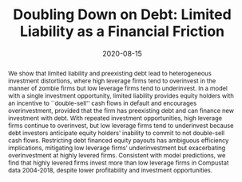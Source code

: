 ---
# Documentation: https://sourcethemes.com/academic/docs/managing-content/

title: 'Doubling Down on Debt: Limited Liability as a Financial Friction'
subtitle: ''
summary: 'We investigate how a combination of limited liability and preexisting debt distort firms’ investment and equity payout decisions.'
authors:
- Jesse Perla
- Carolin Pflueger
- Michal Szkup
categories: []
date: '2020-08-15'
lastmod: 2021-04-26T06:20:03-07:00
featured: true
draft: false

# Featured image
# To use, add an image named `featured.jpg/png` to your page's folder.
# Focal points: Smart, Center, TopLeft, Top, TopRight, Left, Right, BottomLeft, Bottom, BottomRight.
image:
  caption: ''
  focal_point: ''
  preview_only: false

# Projects (optional).
#   Associate this post with one or more of your projects.
#   Simply enter your project's folder or file name without extension.
#   E.g. `projects = ["internal-project"]` references `content/project/deep-learning/index.md`.
projects: ["financial-frictions"]
publishDate: '2020-09-17T13:19:59.050789Z'
publication_types:
- 9
publication: '**NBER Working Paper**'
abstract: We show that limited liability and preexisting debt lead to heterogeneous investment distortions, where high leverage firms tend to overinvest in the manner of zombie firms but low leverage firms tend to underinvest. In a model with a single investment opportunity, limited liability provides equity holders with an incentive to ``double-sell'' cash flows in default and encourages overinvestment, provided that the firm has preexisting debt and can finance new investment with debt. With repeated investment opportunities, high leverage firms continue to overinvest, but low leverage firms tend to underinvest because debt investors anticipate equity holders' inability to commit to not double-sell cash flows. Restricting debt financed equity payouts has ambiguous efficiency implications, mitigating low leverage firms’ underinvestment but exacerbating overinvestment at highly levered firms. Consistent with model predictions, we find that highly levered firms invest more than low leverage firms in Compustat data 2004-2018, despite lower profitability and investment opportunities.
links:
  - name: Slides
    url: 'perla_pflueger_szkup_presentation.pdf'    
  - name: Online Appendix
    url: 'perla_pflueger_szkup_appendix.pdf'
---